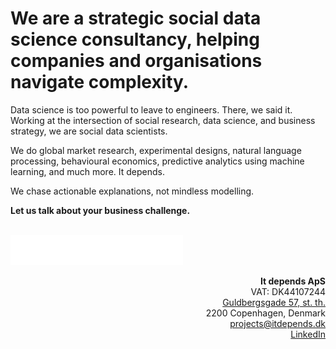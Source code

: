 # We are a strategic social data science consultancy, helping companies and organisations navigate complexity.

Data science is too powerful to leave to engineers. There, we said it. Working at the intersection of social research, data science, and business strategy, we are social data scientists.

We do global market research, experimental designs, natural language processing, behavioural economics, predictive analytics using machine learning, and much more. It depends.

We chase actionable explanations, not mindless modelling.

**Let us talk about your business challenge.**

<br><a href="https://www.itdepends.dk" rel="itdepends.dk">![itdepends.dk](https://raw.githubusercontent.com/itdependsdk/.github/main/profile/typewriter.svg)</a>

<p align="right"><b>It depends ApS</b><br>
VAT: DK44107244<br>
<a href="https://maps.app.goo.gl/sVqSw7iiBbGk2SSx9" target="_blank">Guldbergsgade 57, st. th.</a><br>
2200 Copenhagen, Denmark<br>
<a href="mailto:projects@itdepends.dk">projects@itdepends.dk</a><br>
<a href="https://linkedin.com/company/itdepends-dk" target="_blank">LinkedIn</a>
</p>
